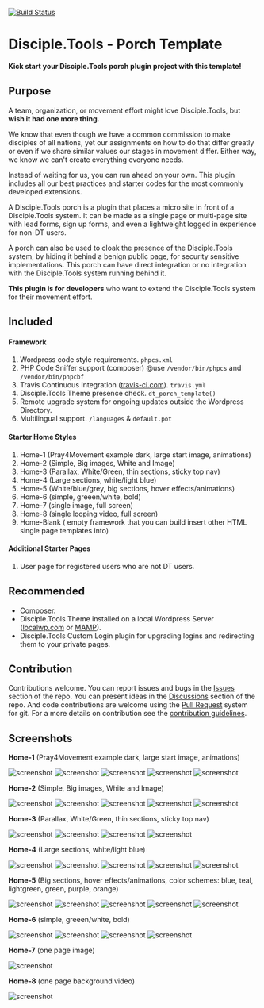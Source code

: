 [![Build Status](https://travis-ci.com/DiscipleTools/disciple-tools-porch-template.svg?branch=master)](https://travis-ci.com/DiscipleTools/disciple-tools-porch-template)

# Disciple.Tools - Porch Template

__Kick start your Disciple.Tools porch plugin project with this template!__


## Purpose

A team, organization, or movement effort might love Disciple.Tools, but __wish it had one more thing.__

We know that even though we have a common commission to make disciples of all nations, yet our assignments
on how to do that differ greatly or even if we share similar values our stages in movement differ. Either way,
we know we can't create everything everyone needs.

Instead of waiting for us, you can run ahead on your own. This
plugin includes all our best practices and starter codes for the most commonly developed extensions.

A Disciple.Tools porch is a plugin that places a micro site in front of a Disciple.Tools system. It can be made as a single page
or multi-page site with lead forms, sign up forms, and even a lightweight logged in experience for non-DT users.

A porch can also be used to cloak the presence of the Disciple.Tools system, by hiding it behind a benign public page, for security sensitive implementations.
This porch can have direct integration or no integration with the Disciple.Tools system running behind it.

__This plugin is for developers__ who want to extend the Disciple.Tools system for their movement effort.

## Included
#### Framework

 1. Wordpress code style requirements. ```phpcs.xml```
 1. PHP Code Sniffer support (composer) @use ```/vendor/bin/phpcs``` and ```/vendor/bin/phpcbf```
 1. Travis Continuous Integration ([travis-ci.com](https://travis-ci.com)). ```travis.yml```
 1. Disciple.Tools Theme presence check. ```dt_porch_template()```
 1. Remote upgrade system for ongoing updates outside the Wordpress Directory.
 1. Multilingual support. ```/languages``` & ```default.pot```

#### Starter Home Styles

 1. Home-1 (Pray4Movement example dark, large start image, animations)
 1. Home-2 (Simple, Big images, White and Image)
 1. Home-3 (Parallax, White/Green, thin sections, sticky top nav)
 1. Home-4 (Large sections, white/light blue)
 1. Home-5 (White/blue/grey, big sections, hover effects/animations)
 1. Home-6 (simple, greeen/white, bold)
 1. Home-7 (single image, full screen)
 1. Home-8 (single looping video, full screen)
 1. Home-Blank ( empty framework that you can build insert other HTML single page templates into)

 #### Additional Starter Pages

 1. User page for registered users who are not DT users.

## Recommended

- [Composer](https://getcomposer.org/download/).
- Disciple.Tools Theme installed on a local Wordpress Server ([localwp.com](https://localwp.com) or [MAMP](https://www.mamp.info)).
- Disciple.Tools Custom Login plugin for upgrading logins and redirecting them to your private pages.

## Contribution

Contributions welcome. You can report issues and bugs in the
[Issues](https://github.com/DiscipleTools/disciple-tools-porch-template/issues) section of the repo. You can present ideas
in the [Discussions](https://github.com/DiscipleTools/disciple-tools-porch-template/discussions) section of the repo. And
code contributions are welcome using the [Pull Request](https://github.com/DiscipleTools/disciple-tools-porch-template/pulls)
system for git. For a more details on contribution see the
[contribution guidelines](https://github.com/DiscipleTools/disciple-tools-porch-template/blob/master/CONTRIBUTING.md).

## Screenshots

__Home-1__ (Pray4Movement example dark, large start image, animations)

![screenshot](https://github.com/DiscipleTools/disciple-tools-porch-template/raw/master/support/documentation/community/readme-files/template-1-screenshot-1.jpg)
![screenshot](https://github.com/DiscipleTools/disciple-tools-porch-template/raw/master/support/documentation/community/readme-files/template-1-screenshot-2.jpg)
![screenshot](https://github.com/DiscipleTools/disciple-tools-porch-template/raw/master/support/documentation/community/readme-files/template-1-screenshot-3.jpg)
![screenshot](https://github.com/DiscipleTools/disciple-tools-porch-template/raw/master/support/documentation/community/readme-files/template-1-screenshot-4.jpg)
![screenshot](https://github.com/DiscipleTools/disciple-tools-porch-template/raw/master/support/documentation/community/readme-files/template-1-screenshot-5.jpg)

__Home-2__ (Simple, Big images, White and Image)

![screenshot](https://github.com/DiscipleTools/disciple-tools-porch-template/raw/master/support/documentation/community/readme-files/template-2-screenshot-1.jpg)
![screenshot](https://github.com/DiscipleTools/disciple-tools-porch-template/raw/master/support/documentation/community/readme-files/template-2-screenshot-2.jpg)
![screenshot](https://github.com/DiscipleTools/disciple-tools-porch-template/raw/master/support/documentation/community/readme-files/template-2-screenshot-3.jpg)
![screenshot](https://github.com/DiscipleTools/disciple-tools-porch-template/raw/master/support/documentation/community/readme-files/template-2-screenshot-4.jpg)
![screenshot](https://github.com/DiscipleTools/disciple-tools-porch-template/raw/master/support/documentation/community/readme-files/template-2-screenshot-5.jpg)

__Home-3__ (Parallax, White/Green, thin sections, sticky top nav)

![screenshot](https://github.com/DiscipleTools/disciple-tools-porch-template/raw/master/support/documentation/community/readme-files/template-3-screenshot-1.jpg)
![screenshot](https://github.com/DiscipleTools/disciple-tools-porch-template/raw/master/support/documentation/community/readme-files/template-3-screenshot-2.jpg)
![screenshot](https://github.com/DiscipleTools/disciple-tools-porch-template/raw/master/support/documentation/community/readme-files/template-3-screenshot-3.jpg)
![screenshot](https://github.com/DiscipleTools/disciple-tools-porch-template/raw/master/support/documentation/community/readme-files/template-3-screenshot-4.jpg)

__Home-4__ (Large sections, white/light blue)

![screenshot](https://github.com/DiscipleTools/disciple-tools-porch-template/raw/master/support/documentation/community/readme-files/template-4-screenshot-1.jpg)
![screenshot](https://github.com/DiscipleTools/disciple-tools-porch-template/raw/master/support/documentation/community/readme-files/template-4-screenshot-3.jpg)
![screenshot](https://github.com/DiscipleTools/disciple-tools-porch-template/raw/master/support/documentation/community/readme-files/template-4-screenshot-4.jpg)
![screenshot](https://github.com/DiscipleTools/disciple-tools-porch-template/raw/master/support/documentation/community/readme-files/template-4-screenshot-5.jpg)
![screenshot](https://github.com/DiscipleTools/disciple-tools-porch-template/raw/master/support/documentation/community/readme-files/template-4-screenshot-6.jpg)

__Home-5__ (Big sections, hover effects/animations, color schemes: blue, teal, lightgreen, green, purple, orange)

![screenshot](https://github.com/DiscipleTools/disciple-tools-porch-template/raw/master/support/documentation/community/readme-files/template-5-screenshot-1.jpg)
![screenshot](https://github.com/DiscipleTools/disciple-tools-porch-template/raw/master/support/documentation/community/readme-files/template-5-screenshot-2.jpg)
![screenshot](https://github.com/DiscipleTools/disciple-tools-porch-template/raw/master/support/documentation/community/readme-files/template-5-screenshot-3.jpg)
![screenshot](https://github.com/DiscipleTools/disciple-tools-porch-template/raw/master/support/documentation/community/readme-files/template-5-screenshot-4.jpg)
![screenshot](https://github.com/DiscipleTools/disciple-tools-porch-template/raw/master/support/documentation/community/readme-files/template-5-screenshot-5.jpg)

__Home-6__ (simple, greeen/white, bold)

![screenshot](https://github.com/DiscipleTools/disciple-tools-porch-template/raw/master/support/documentation/community/readme-files/template-6-screenshot-1.jpg)
![screenshot](https://github.com/DiscipleTools/disciple-tools-porch-template/raw/master/support/documentation/community/readme-files/template-6-screenshot-2.jpg)
![screenshot](https://github.com/DiscipleTools/disciple-tools-porch-template/raw/master/support/documentation/community/readme-files/template-6-screenshot-3.jpg)
![screenshot](https://github.com/DiscipleTools/disciple-tools-porch-template/raw/master/support/documentation/community/readme-files/template-6-screenshot-4.jpg)

__Home-7__ (one page image)

![screenshot](https://github.com/DiscipleTools/disciple-tools-porch-template/raw/master/support/documentation/community/readme-files/template-7-screenshot.jpg)

__Home-8__ (one page background video)

![screenshot](https://github.com/DiscipleTools/disciple-tools-porch-template/raw/master/support/documentation/community/readme-files/template-8-screenshot.jpg)

